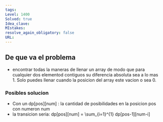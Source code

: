 ```yaml
---
tags: 
Level: 1400
Solved: true
Idea_clave: 
MIstakes: 
resolve_again_obligatory: false
URL:
---
```


## De que va el problema

- encontrar todas la maneras de llenar un array de modo que para cualquier dos elementod contiguos su diferencia absoluta sea a lo mas 1. Solo puedes llenar cuando la posicion del array este vacion o sea 0.

### Posibles solucion

- Con un dp\[pos][num] : la cantidad de posibilidades en la posicion pos con numeron num
- la transicion seria: dp\[pos][num] = \sum_{i=1}^{1} dp\[pos-1][num-i]
